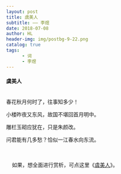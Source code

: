 ```yaml
---
layout: post
title: 虞美人
subtitle: —— 李煜
date: 2018-07-08
author: HL
header-img: img/postbg-9-22.png
catalog: true
tags:
      - 词
      - 李煜
---
```


<h4>虞美人</h4>

<br>
春花秋月何时了，往事知多少！

小楼昨夜又东风，故国不堪回首月明中。

雕栏玉砌应犹在，只是朱颜改。

问君能有几多愁？恰似一江春水向东流。

<br>
<br>
&nbsp;&nbsp;&nbsp;&nbsp;如果，想全面进行赏析，可点这里《<a href="https://baike.baidu.com/item/%E8%99%9E%E7%BE%8E%E4%BA%BA%C2%B7%E6%98%A5%E8%8A%B1%E7%A7%8B%E6%9C%88%E4%BD%95%E6%97%B6%E4%BA%86/10926799" target="_blank">虞美人</a>》。